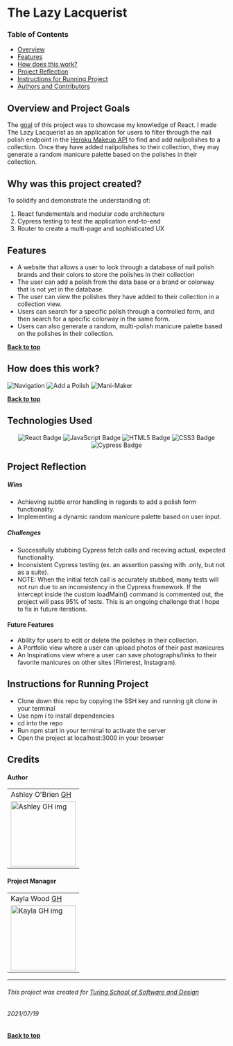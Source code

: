# The Lazy Lacquerist
### Table of Contents
- [Overview](#overview-and-project-goals)
- [Features](#features)
- [How does this work?](#how-does-this-work)
- [Project Reflection](#project-reflection)
- [Instructions for Running Project](#Instructions-for-running-project)
- [Authors and Contributors](#credits)

## Overview and Project Goals
The [goal](https://frontend.turing.edu/projects/module-3/niche-audience.html) of this project was to showcase my knowledge of React. I made The Lazy Lacquerist as an application for users to filter through the nail polish endpoint in the [Heroku Makeup API](http://makeup-api.herokuapp.com/) to find and add nailpolishes to a collection. Once they have added nailpolishes to their collection, they may generate a random manicure palette based on the polishes in their collection.

## Why was this project created?
To solidify and demonstrate the understanding of:
1. React fundementals and modular code architecture
2. Cypress testing to test the application end-to-end
3. Router to create a multi-page and sophisticated UX

## Features
* A website that allows a user to look through a database of nail polish brands and their colors to store the polishes in their collection 
* The user can add a polish from the data base or a brand or colorway that is not yet in the database. 
* The user can view the polishes they have added to their collection in a collection view.
* Users can search for a specific polish through a controlled form, and then search for a specific colorway in the same form. 
* Users can also generate a random, multi-polish manicure palette based on the polishes in their collection.  

**[Back to top](#table-of-contents)**

## How does this work?

![Navigation](https://media.giphy.com/media/1txb7WqxUY6p08Caji/giphy.gif)
![Add a Polish](https://media.giphy.com/media/QjJZjxt1f54pKtxZag/giphy.gif) 
![Mani-Maker](https://media.giphy.com/media/HHIZH0X2ZddzqFMZsK/giphy.gif) 



**[Back to top](#table-of-contents)**

## Technologies Used
<p style="text-align: center;"> 
    <img alt="React Badge" src="https://img.shields.io/badge/React-61DAFB?logo=react&logoColor=000&style=flat-square)" />
    <img alt="JavaScript Badge" src="https://img.shields.io/badge/JavaScript-F7DF1E?logo=javascript&logoColor=000&style=flat-square" />
    <img alt="HTML5 Badge" src="https://img.shields.io/badge/HTML5-E34F26?logo=html5&logoColor=fff&style=flat-square" />
    <img alt="CSS3 Badge" src="https://img.shields.io/badge/CSS3-1572B6?logo=css3&logoColor=fff&style=flat-square" />
    <img alt="Cypress Badge" src="https://img.shields.io/badge/Cypress-17202C?logo=cypress&logoColor=fff&style=flat-square" />
</p>



## Project Reflection

##### Wins
* Achieving subtle error handling in regards to add a polish form functionality.
* Implementing a dynamic random manicure palette based on user input.

##### Challenges
* Successfully stubbing Cypress fetch calls and receving actual, expected functionality. 
* Inconsistent Cypress testing (ex. an assertion passing with .only, but not as a suite).
* NOTE: When the initial fetch call is accurately stubbed, many tests will not run due to an inconsistency in the Cypress framework. If the intercept inside the custom loadMain() command is commented out, the project will pass 95% of tests. This is an ongoing challenge that I hope to fix in future iterations. 

#### Future Features
* Ability for users to edit or delete the polishes in their collection.
* A Portfolio view where a user can upload photos of their past manicures
* An Inspirations view where a user can save photographs/links to their favorite manicures on other sites (Pinterest, Instagram).

## Instructions for Running Project

* Clone down this repo by copying the SSH key and running git clone in your terminal
* Use npm i to install dependencies
* cd into the repo
* Run npm start in your terminal to activate the server
* Open the project at localhost:3000 in your browser

## Credits
#### Author
<table>
     <tr>
          <td> Ashley O'Brien <a href="https://github.com/AshleyOh-bit">GH</td>
    </tr>
 <td><img src="https://avatars.githubusercontent.com/u/76665215?v=4" alt="Ashley GH img"
width="150" height="auto" /></td>
</table>

#### Project Manager
<table>
    <tr>
         <td> Kayla Wood <a href="https://github.com/kaylaewood">GH</td>
    </tr>
    </tr>
    <td><img src="https://avatars.githubusercontent.com/u/51416773?v=4" alt="Kayla GH img"
 width="150" height="auto" /></td>
</tr>
</table>

**************************************************************************
###### This project was created for [Turing School of Software and Design](https://turing.io/)
###### 2021/07/19
**[Back to top](#table-of-contents)**
